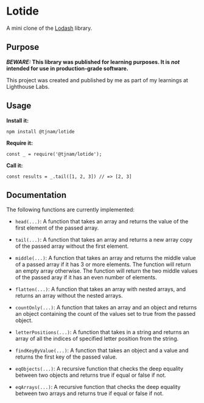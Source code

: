 # Lotide

A mini clone of the [Lodash](https://lodash.com) library.

## Purpose

**_BEWARE:_ This library was published for learning purposes. It is _not_ intended for use in production-grade software.**

This project was created and published by me as part of my learnings at Lighthouse Labs. 

## Usage

**Install it:**

`npm install @tjnam/lotide`

**Require it:**

`const _ = require('@tjnam/lotide');`

**Call it:**

`const results = _.tail([1, 2, 3]) // => [2, 3]`

## Documentation

The following functions are currently implemented:

* `head(...)`: A function that takes an array and returns the value of the first element of the passed array.

* `tail(...)`: A function that takes an array and returns a new array copy of the passed array without the first element.

* `middle(...)`: A function that takes an array and returns the middle value of a passed array if it has 3 or more elements. The function will return an empty array otherwise. The function will return the two middle values of the passed aray if it has an even number of elements.

* `flatten(...)`: A function that takes an array with nested arrays, and returns an array without the nested arrays.

* `countOnly(...)`: A function that takes an array and an object and returns an object containing the count of the values set to true from the passed object.

* `letterPositions(...)`: A function that takes in a string and returns an array of all the indices of specified letter position from the string.

* `findKeyByValue(...)`: A function that takes an object and a value and returns the first key of the passed value.

* `eqObjects(...)`: A recursive function that checks the deep equality between two objects and returns true if equal or false if not.

* `eqArrays(...)`: A recursive function that checks the deep equality between two arrays and returns true if equal or false if not.